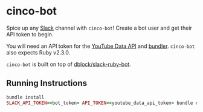 # cinco-bot
Spice up any [Slack](https://slack.com/) channel with `cinco-bot`! Create a bot user and get their API token to begin.

You will need an API token for the [YouTube Data API](https://developers.google.com/youtube/v3/) and [bundler](http://bundler.io/). `cinco-bot` also expects Ruby v2.3.0.

`cinco-bot` is built on top of [dblock/slack-ruby-bot](https://github.com/dblock/slack-ruby-bot).

## Running Instructions
```ruby
bundle install
SLACK_API_TOKEN=<bot_token> API_TOKEN=<youtube_data_api_token> bundle exec ruby bot.rb
```

